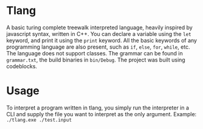 # Tlang
A basic turing complete treewalk interpreted language, heavily inspired by javascript syntax, written in C++. You can declare a variable using the `let` keyword, and print it using the `print` keyword. All the basic keywords of any programming language are also present, such as `if`, `else`, `for`, `while`, etc. The language does not support classes. The grammar can be found in `grammar.txt`, the build binaries in `bin/Debug`. The project was built using codeblocks.
# Usage
To interpret a program written in tlang, you simply run the interpreter in a CLI and supply the file you want to interpret as the only argument. Example: `./tlang.exe ./test.input`
